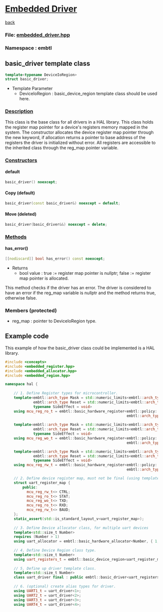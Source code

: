 # <u>Embedded Driver</u>
[back](../README.md)
### File: [embedded_driver.hpp](../embedded/inc/embedded_driver.hpp)

### Namespace : embtl

## basic_driver template class
```c++
template<typename DeviceIoRegion>
struct basic_driver;
```
- Template Parameter
  - DeviceIoRegion : basic_device_region template class should be used here.

### <u>Description</u>

This class is the base class for all drivers in a HAL library. This class holds the register map pointer for a device's
registers memory mapped in the system. The constructor allocates the device register map pointer through the new keyword,
if allocation returns a pointer to base address of the registers the driver is initialized without error. All registers 
are accessible to the inherited class through the reg_map pointer variable.

### <u>Constructors</u>
#### default
```c++
basic_driver() noexcept;
```

#### Copy (default)
```c++
basic_driver(const basic_driver&) noexcept = default;
```
#### Move (deleted)
```c++
basic_driver(basic_driver&&) noexcept = delete;
```

### <u>Methods</u>

#### has_error() 
```c++
[[nodiscard]] bool has_error() const noexcept;
```
- Returns
  - bool value : true := register map pointer is nullptr; false := register map pointer is allocated.

This method checks if the driver has an error. The driver is considered to have an error if the reg_map variable is 
nullptr and the method returns true, otherwise false.

### Members (protected)

- reg_map : pointer to DeviceIoRegion type.

## Example code

This example of how the basic_driver class could be implemented is a HAL library.

```c++
#include <concepts>
#include <embedded_register.hpp>
#include <embedded_allocator.hpp>
#include <embedded_region.hpp>

namespace hal {
    
    // 1. Define Register types for microcontroller.
    template<embtl::arch_type Mask = std::numeric_limits<embtl::arch_type>::max(),
             embtl::arch_type Reset = std::numeric_limits<embtl::arch_type>::min(),
             typename SideEffect = void>
    using mcu_reg_ro_t = embtl::basic_hardware_register<embtl::policy::basic_read_only<embtl::arch_type>, 
                                                        embtl::arch_type, Mask, Reset>;
    
    template<embtl::arch_type Mask = std::numeric_limits<embtl::arch_type>::max(),
             embtl::arch_type Reset = std::numeric_limits<embtl::arch_type>::min(),
             typename SideEffect = void>
    using mcu_reg_wo_t = embtl::basic_hardware_register<embtl::policy::basic_write_only<embtl::arch_type, Mask>, 
                                                        embtl::arch_type, Mask, Reset>;

    template<embtl::arch_type Mask = std::numeric_limits<embtl::arch_type>::max(),
             embtl::arch_type Reset = std::numeric_limits<embtl::arch_type>::min(),
             typename SideEffect = void>
    using mcu_reg_rw_t = embtl::basic_hardware_register<embtl::policy::basic_read_write<embtl::arch_type, Mask>, 
                                                        embtl::arch_type, Mask, Reset>;

    // 2. Define device register map, must not be final (using template defaults for simplicity)
    struct uart_register_map {
        public:
          mcu_reg_rw_t<> CTRL;
          mcu_reg_ro_t<> STAT;
          mcu_reg_wo_t<> TXD;
          mcu_reg_ro_t<> RXD;
          mcu_reg_rw_t<> BAUD;
    };
    static_assert(std::is_standard_layout_v<uart_register_map>);
    
    // 3. Define Device allocator class, for multiple uart devices
    template<std::size_t Number>
    requires (Number > 1)
    using uart_allocator = embtl::basic_hardware_allocator<Number, { 1, 0x4001'3800 }, { 2, 0x4000'4400 }, { 3, 0x4000'4800 }, { 4, 0x4000'4C00 }>;
        
    // 4. Define Device Region class type.
    template<std::size_t Number>
    using uart_registers_t = embtl::basic_device_region<uart_register_map, uart_allocator<Number>>;
    
    // 5. Define up driver template class.
    template<std::size_t Number>
    class uart_driver final : public embtl::basic_driver<uart_registers<Number>> { ... };
    
    // 6. (optional) create alias types for driver.
    using UART1_t = uart_driver<1>; 
    using UART2_t = uart_driver<2>; 
    using UART3_t = uart_driver<3>; 
    using UART4_t = uart_driver<4>;
```
